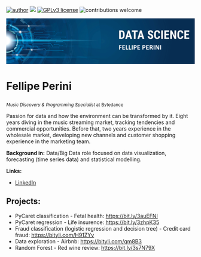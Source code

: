 [![author](https://img.shields.io/badge/author-fellipeperini-red.svg)](https://www.linkedin.com/in/fellipe-perini-rodrigues-810266a5/) [![](https://img.shields.io/badge/python-3.7+-blue.svg)](https://www.python.org/downloads/release/python-365/) [![GPLv3 license](https://img.shields.io/badge/License-GPLv3-blue.svg)](http://perso.crans.org/besson/LICENSE.html) ![contributions welcome](https://img.shields.io/badge/contributions-welcome-brightgreen.svg?style=flat)

<p align="center">
  <img src="https://github.com/FellipePerini/data_science/blob/main/Imagem1.png" >
</p>

# Fellipe Perini
<sub>*Music Discovery & Programming Specialist* at Bytedance</sub>

Passion for data and how the environment can be transformed by it. Eight years diving in the music streaming market, tracking tendencies and commercial opportunities. Before that, two years experience in the wholesale market, developing new channels and customer shopping experience in the marketing team. 

**Background in:** Data/Big Data role focused on data visualization, forecasting (time series data) and statistical 
modelling.

**Links:**
* [LinkedIn](https://www.linkedin.com/in/fellipe-perini-rodrigues-810266a5/)

## Projects:
* PyCaret classification - Fetal health: https://bit.ly/3auEFNl
* PyCaret regression - Life insurence: https://bit.ly/3zhpK35
* Fraud classification (logistic regression and decision tree) - Credit card fraud: https://bityli.com/H91ZYv
* Data exploration - Airbnb: https://bityli.com/qm8B3
* Random Forest - Red wine review: https://bit.ly/3s7N79X
